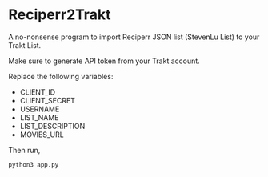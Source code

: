 # Reciperr2Trakt

A no-nonsense program to import Reciperr JSON list (StevenLu List) to your Trakt List. 

Make sure to generate API token from your Trakt account.

Replace the following variables:
- CLIENT_ID
- CLIENT_SECRET
- USERNAME
- LIST_NAME
- LIST_DESCRIPTION
- MOVIES_URL

Then run,

```
python3 app.py
```

